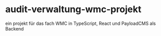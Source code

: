# audit-verwaltung-wmc-projekt

ein projekt für das fach WMC in TypeScript, React und PayloadCMS als Backend
